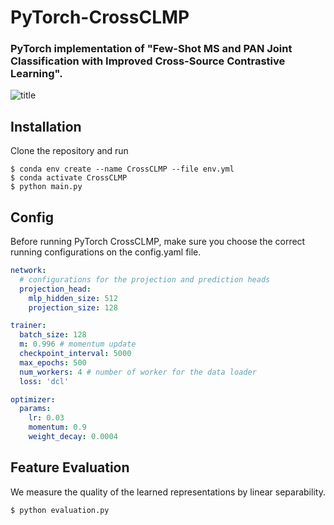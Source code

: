 # PyTorch-CrossCLMP
### PyTorch implementation of "Few-Shot MS and PAN Joint Classification with Improved Cross-Source Contrastive Learning".

![title](.CrossCLMP-main/assets/arch.png)

## Installation

Clone the repository and run
```
$ conda env create --name CrossCLMP --file env.yml
$ conda activate CrossCLMP
$ python main.py
```

## Config

Before running PyTorch CrossCLMP, make sure you choose the correct running configurations on the config.yaml file.

```yaml
network:
  # configurations for the projection and prediction heads
  projection_head: 
    mlp_hidden_size: 512 
    projection_size: 128 

trainer:
  batch_size: 128
  m: 0.996 # momentum update
  checkpoint_interval: 5000
  max_epochs: 500 
  num_workers: 4 # number of worker for the data loader
  loss: 'dcl'

optimizer:
  params:
    lr: 0.03
    momentum: 0.9
    weight_decay: 0.0004
```

## Feature Evaluation

We measure the quality of the learned representations by linear separability.

```
$ python evaluation.py
```

